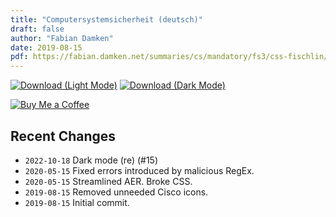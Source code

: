 ```yaml
---
title: "Computersystemsicherheit (deutsch)"
draft: false
author: "Fabian Damken"
date: 2019-08-15
pdf: https://fabian.damken.net/summaries/cs/mandatory/fs3/css-fischlin/css-fischlin-summary.pdf
---
```


[![Download (Light Mode)](/download.png)](css-fischlin-summary.pdf)
[![Download (Dark Mode)](/download-dark.png)](css-fischlin-summary-dark.pdf)

[![Buy Me a Coffee](/kofi.png)](https://ko-fi.com/fdamken)

## Recent Changes
- `2022-10-18` Dark mode (re) (#15)
- `2020-05-15` Fixed errors introduced by malicious RegEx.
- `2020-05-15` Streamlined AER. Broke CSS.
- `2019-08-15` Removed unneeded Cisco icons.
- `2019-08-15` Initial commit.
